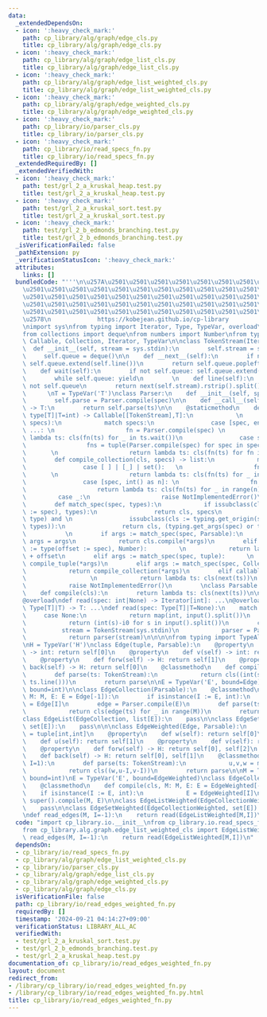 ```yaml
---
data:
  _extendedDependsOn:
  - icon: ':heavy_check_mark:'
    path: cp_library/alg/graph/edge_cls.py
    title: cp_library/alg/graph/edge_cls.py
  - icon: ':heavy_check_mark:'
    path: cp_library/alg/graph/edge_list_cls.py
    title: cp_library/alg/graph/edge_list_cls.py
  - icon: ':heavy_check_mark:'
    path: cp_library/alg/graph/edge_list_weighted_cls.py
    title: cp_library/alg/graph/edge_list_weighted_cls.py
  - icon: ':heavy_check_mark:'
    path: cp_library/alg/graph/edge_weighted_cls.py
    title: cp_library/alg/graph/edge_weighted_cls.py
  - icon: ':heavy_check_mark:'
    path: cp_library/io/parser_cls.py
    title: cp_library/io/parser_cls.py
  - icon: ':heavy_check_mark:'
    path: cp_library/io/read_specs_fn.py
    title: cp_library/io/read_specs_fn.py
  _extendedRequiredBy: []
  _extendedVerifiedWith:
  - icon: ':heavy_check_mark:'
    path: test/grl_2_a_kruskal_heap.test.py
    title: test/grl_2_a_kruskal_heap.test.py
  - icon: ':heavy_check_mark:'
    path: test/grl_2_a_kruskal_sort.test.py
    title: test/grl_2_a_kruskal_sort.test.py
  - icon: ':heavy_check_mark:'
    path: test/grl_2_b_edmonds_branching.test.py
    title: test/grl_2_b_edmonds_branching.test.py
  _isVerificationFailed: false
  _pathExtension: py
  _verificationStatusIcon: ':heavy_check_mark:'
  attributes:
    links: []
  bundledCode: "'''\n\u257A\u2501\u2501\u2501\u2501\u2501\u2501\u2501\u2501\u2501\u2501\
    \u2501\u2501\u2501\u2501\u2501\u2501\u2501\u2501\u2501\u2501\u2501\u2501\u2501\
    \u2501\u2501\u2501\u2501\u2501\u2501\u2501\u2501\u2501\u2501\u2501\u2501\u2501\
    \u2501\u2501\u2501\u2501\u2501\u2501\u2501\u2501\u2501\u2501\u2501\u2501\u2501\
    \u2501\u2501\u2501\u2501\u2501\u2501\u2501\u2501\u2501\u2501\u2501\u2501\u2501\
    \u2578\n             https://kobejean.github.io/cp-library               \n'''\n\
    \nimport sys\nfrom typing import Iterator, Type, TypeVar, overload\n\nimport typing\n\
    from collections import deque\nfrom numbers import Number\nfrom typing import\
    \ Callable, Collection, Iterator, TypeVar\n\nclass TokenStream(Iterator):\n  \
    \  def __init__(self, stream = sys.stdin):\n        self.stream = stream\n   \
    \     self.queue = deque()\n\n    def __next__(self):\n        if not self.queue:\
    \ self.queue.extend(self.line())\n        return self.queue.popleft()\n    \n\
    \    def wait(self):\n        if not self.queue: self.queue.extend(self.line())\n\
    \        while self.queue: yield\n        \n    def line(self):\n        assert\
    \ not self.queue\n        return next(self.stream).rstrip().split()\n    \n  \
    \      \nT = TypeVar('T')\nclass Parser:\n    def __init__(self, spec: type[T]|T):\n\
    \        self.parse = Parser.compile(spec)\n\n    def __call__(self, ts: TokenStream)\
    \ -> T:\n        return self.parse(ts)\n\n    @staticmethod\n    def compile(spec:\
    \ type[T]|T=int) -> Callable[[TokenStream],T]:\n            \n        def compile_tuple(cls,\
    \ specs):\n            match specs:\n                case [spec, end] if end is\
    \ ...: \n                    fn = Parser.compile(spec) \n                    return\
    \ lambda ts: cls(fn(ts) for _ in ts.wait())\n                case specs:\n   \
    \                 fns = tuple(Parser.compile(spec) for spec in specs)        \
    \       \n                    return lambda ts: cls(fn(ts) for fn in fns)\n\n\
    \        def compile_collection(cls, specs) -> list:\n            match specs:\n\
    \                case [ ] | [_] | set():   \n                    fn = Parser.compile(*specs)\
    \       \n                    return lambda ts: cls(fn(ts) for _ in ts.wait())\n\
    \                case [spec, int() as n]: \n                    fn = Parser.compile(spec)\n\
    \                    return lambda ts: cls(fn(ts) for _ in range(n))\n       \
    \         case _:\n                    raise NotImplementedError()\n        \n\
    \        def match_spec(spec, types):\n            if issubclass(cls := type(specs\
    \ := spec), types):\n                return cls, specs\n            elif (isinstance(spec,\
    \ type) and \n                issubclass(cls := typing.get_origin(spec) or spec,\
    \ types)):\n                return cls, (typing.get_args(spec) or tuple())\n \
    \           \n        if args := match_spec(spec, Parsable):\n            cls,\
    \ args = args\n            return cls.compile(*args)\n        elif issubclass(cls\
    \ := type(offset := spec), Number):         \n            return lambda ts: cls(next(ts))\
    \ + offset\n        elif args := match_spec(spec, tuple):      \n            return\
    \ compile_tuple(*args)\n        elif args := match_spec(spec, Collection): \n\
    \            return compile_collection(*args)\n        elif callable(cls := spec):\
    \                  \n            return lambda ts: cls(next(ts))\n        else:\n\
    \            raise NotImplementedError()\n        \nclass Parsable:\n    @classmethod\n\
    \    def compile(cls):\n        return lambda ts: cls(next(ts))\n\nT = TypeVar('T')\n\
    @overload\ndef read(spec: int|None) -> Iterator[int]: ...\n@overload\ndef read(spec:\
    \ Type[T]|T) -> T: ...\ndef read(spec: Type[T]|T=None):\n    match spec:\n   \
    \     case None:\n            return map(int, input().split())\n        case int(i0):\n\
    \            return (int(s)-i0 for s in input().split())\n        case _:\n  \
    \          stream = TokenStream(sys.stdin)\n            parser = Parser(spec)\n\
    \            return parser(stream)\n\n\n\nfrom typing import TypeAlias, TypeVar\n\
    \nH = TypeVar('H')\nclass Edge(tuple, Parsable):\n    @property\n    def u(self)\
    \ -> int: return self[0]\n    @property\n    def v(self) -> int: return self[1]\n\
    \    @property\n    def forw(self) -> H: return self[1]\n    @property\n    def\
    \ back(self) -> H: return self[0]\n    @classmethod\n    def compile(cls, I=1):\n\
    \        def parse(ts: TokenStream):\n            return cls((int(s)-I for s in\
    \ ts.line()))\n        return parse\n\nE = TypeVar('E', bound=Edge)\nM = TypeVar('M',\
    \ bound=int)\n\nclass EdgeCollection(Parsable):\n    @classmethod\n    def compile(cls,\
    \ M: M, E: E = Edge[-1]):\n        if isinstance(I := E, int):\n            E\
    \ = Edge[I]\n        edge = Parser.compile(E)\n        def parse(ts: TokenStream):\n\
    \            return cls(edge(ts) for _ in range(M))\n        return parse\n\n\
    class EdgeList(EdgeCollection, list[E]):\n    pass\n\nclass EdgeSet(EdgeCollection,\
    \ set[E]):\n    pass\n\n\nclass EdgeWeighted(Edge, Parsable):\n    H: TypeAlias\
    \ = tuple[int,int]\n    @property\n    def w(self): return self[0]\n    @property\n\
    \    def u(self): return self[1]\n    @property\n    def v(self): return self[2]\n\
    \    @property\n    def forw(self) -> H: return self[0], self[2]\n    @property\n\
    \    def back(self) -> H: return self[0], self[1]\n    @classmethod\n    def compile(cls,\
    \ I=1):\n        def parse(ts: TokenStream):\n            u,v,w = map(int,ts.line())\n\
    \            return cls((w,u-I,v-I))\n        return parse\n\nM = TypeVar('M',\
    \ bound=int)\nE = TypeVar('E', bound=EdgeWeighted)\nclass EdgeCollectionWeighted(EdgeCollection):\n\
    \    @classmethod\n    def compile(cls, M: M, E: E = EdgeWeighted[-1]):\n    \
    \    if isinstance(I := E, int):\n            E = EdgeWeighted[I]\n        return\
    \ super().compile(M, E)\n\nclass EdgeListWeighted(EdgeCollectionWeighted, list[E]):\n\
    \    pass\n\nclass EdgeSetWeighted(EdgeCollectionWeighted, set[E]):\n    pass\n\
    \ndef read_edges(M, I=-1):\n    return read(EdgeListWeighted[M,I])\n"
  code: "import cp_library.io.__init__\nfrom cp_library.io.read_specs_fn import read\n\
    from cp_library.alg.graph.edge_list_weighted_cls import EdgeListWeighted\n\ndef\
    \ read_edges(M, I=-1):\n    return read(EdgeListWeighted[M,I])\n"
  dependsOn:
  - cp_library/io/read_specs_fn.py
  - cp_library/alg/graph/edge_list_weighted_cls.py
  - cp_library/io/parser_cls.py
  - cp_library/alg/graph/edge_list_cls.py
  - cp_library/alg/graph/edge_weighted_cls.py
  - cp_library/alg/graph/edge_cls.py
  isVerificationFile: false
  path: cp_library/io/read_edges_weighted_fn.py
  requiredBy: []
  timestamp: '2024-09-21 04:14:27+09:00'
  verificationStatus: LIBRARY_ALL_AC
  verifiedWith:
  - test/grl_2_a_kruskal_sort.test.py
  - test/grl_2_b_edmonds_branching.test.py
  - test/grl_2_a_kruskal_heap.test.py
documentation_of: cp_library/io/read_edges_weighted_fn.py
layout: document
redirect_from:
- /library/cp_library/io/read_edges_weighted_fn.py
- /library/cp_library/io/read_edges_weighted_fn.py.html
title: cp_library/io/read_edges_weighted_fn.py
---
```

